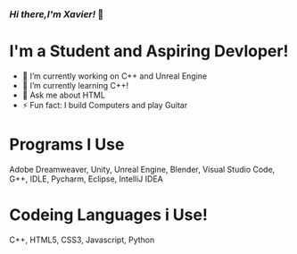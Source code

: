 ### *Hi there,I'm Xavier!* 👋

# I'm a Student and Aspiring Devloper! 
- 🔭 I’m currently working on C++ and Unreal Engine
- 🌱 I’m currently learning C++!
- 💬 Ask me about HTML
- ⚡ Fun fact: I build Computers and play Guitar 


# Programs I Use

Adobe Dreamweaver,
Unity,
Unreal Engine,
Blender,
Visual Studio Code,
G++,
IDLE,
Pycharm,
Eclipse,
IntelliJ IDEA

# Codeing Languages i Use!
C++,
HTML5,
CSS3,
Javascript,
Python
<!--
**Devloper-llama/Devloper-llama** is a ✨ _special_ ✨ repository because its `README.md` (this file) appears on your GitHub profile.

